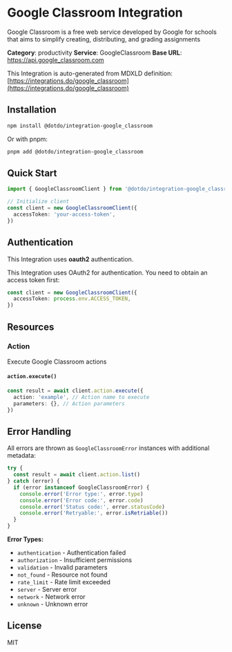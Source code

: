 # Google Classroom Integration

Google Classroom is a free web service developed by Google for schools that aims to simplify creating, distributing, and grading assignments

**Category**: productivity
**Service**: GoogleClassroom
**Base URL**: https://api.google_classroom.com

This Integration is auto-generated from MDXLD definition: [https://integrations.do/google_classroom](https://integrations.do/google_classroom)

## Installation

```bash
npm install @dotdo/integration-google_classroom
```

Or with pnpm:

```bash
pnpm add @dotdo/integration-google_classroom
```

## Quick Start

```typescript
import { GoogleClassroomClient } from '@dotdo/integration-google_classroom'

// Initialize client
const client = new GoogleClassroomClient({
  accessToken: 'your-access-token',
})
```

## Authentication

This Integration uses **oauth2** authentication.

This Integration uses OAuth2 for authentication. You need to obtain an access token first:

```typescript
const client = new GoogleClassroomClient({
  accessToken: process.env.ACCESS_TOKEN,
})
```

## Resources

### Action

Execute Google Classroom actions

#### `action.execute()`

```typescript
const result = await client.action.execute({
  action: 'example', // Action name to execute
  parameters: {}, // Action parameters
})
```

## Error Handling

All errors are thrown as `GoogleClassroomError` instances with additional metadata:

```typescript
try {
  const result = await client.action.list()
} catch (error) {
  if (error instanceof GoogleClassroomError) {
    console.error('Error type:', error.type)
    console.error('Error code:', error.code)
    console.error('Status code:', error.statusCode)
    console.error('Retryable:', error.isRetriable())
  }
}
```

**Error Types:**

- `authentication` - Authentication failed
- `authorization` - Insufficient permissions
- `validation` - Invalid parameters
- `not_found` - Resource not found
- `rate_limit` - Rate limit exceeded
- `server` - Server error
- `network` - Network error
- `unknown` - Unknown error

## License

MIT

